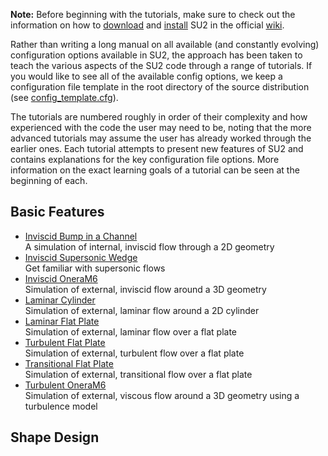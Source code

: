 **Note:** Before beginning with the tutorials, make sure to check out the information on how to [download](https://github.com/su2code/SU2/wiki/Download) and [install](https://github.com/su2code/SU2/wiki/Installation) SU2 in the official [wiki](https://github.com/su2code/SU2/wiki).

Rather than writing a long manual on all available (and constantly evolving) configuration options available in SU2, the approach has been taken to teach the various aspects of the SU2 code through a range of tutorials. If you would like to see all of the available config options, we keep a configuration file template in the root directory of the source distribution (see [config_template.cfg](https://github.com/su2code/SU2/blob/master/config_template.cfg)).

The tutorials are numbered roughly in order of their complexity and how experienced with the code the user may need to be, noting that the more advanced tutorials may assume the user has already worked through the earlier ones. Each tutorial attempts to present new features of SU2 and contains explanations for the key configuration file options. More information on the exact learning goals of a tutorial can be seen at the beginning of each.

Basic Features
------

* [Inviscid Bump in a Channel](Inviscid_Bump/Inviscid_Bump)   
A simulation of internal, inviscid flow through a 2D geometry
* [Inviscid Supersonic Wedge](Inviscid_Wedge/Inviscid_Wedge)    
Get familiar with supersonic flows 
* [Inviscid OneraM6](Inviscid_OneraM6/Inviscid_OneraM6)   
Simulation of external, inviscid flow around a 3D geometry
* [Laminar Cylinder](Laminar_Cylinder/Laminar_Cylinder)    
Simulation of external, laminar flow around a 2D cylinder
* [Laminar Flat Plate](Laminar_Flat_Plate/Laminar_Flat_Plate)   
Simulation of external, laminar flow over a flat plate
* [Turbulent Flat Plate](Turbulent_Flat_Plate/Turbulent_Flat_Plate)    
Simulation of external, turbulent flow over a flat plate
* [Transitional Flat Plate](Transitional_Flat_Plate/Transitional_Flat_Plate)    
Simulation of external, transitional flow over a flat plate
* [Turbulent OneraM6](Turbulent_OneraM6/Turbulent_OneraM6)     
Simulation of external, viscous flow around a 3D geometry using a turbulence model

Shape Design
-----------
* [Optimal Shape Design of a Transonic Airfoil](Optimal_Shape_Design/Optimal_Shape_Design)    
Perform an optimal shape design of a 2D geometry
* [Constrained Optimal Shape Design of a Fixed Wing](Constrained_Optimal_Shape_Design/Constrained_Optimal_Shape_Design)    
Perform an optimal shape design of a 3D geometry

